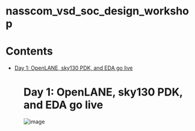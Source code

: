 # nasscom_vsd_soc_design_workshop
# Contents
 <div class="toc">
  <ul>
    <li><a href="#header-1">Day 1: OpenLANE, sky130 PDK, and EDA go live</a></li>
	<ul>

# <h1 id="header-1">Day 1: OpenLANE, sky130 PDK, and EDA go live</h1>	
![image](https://github.com/kmkalpana2001/DIGITAL-VLSI-SOC-DESIGN-AND-PLANNING/assets/165163110/d3bfdac2-c95c-49dd-bdab-223a42692197)



     
